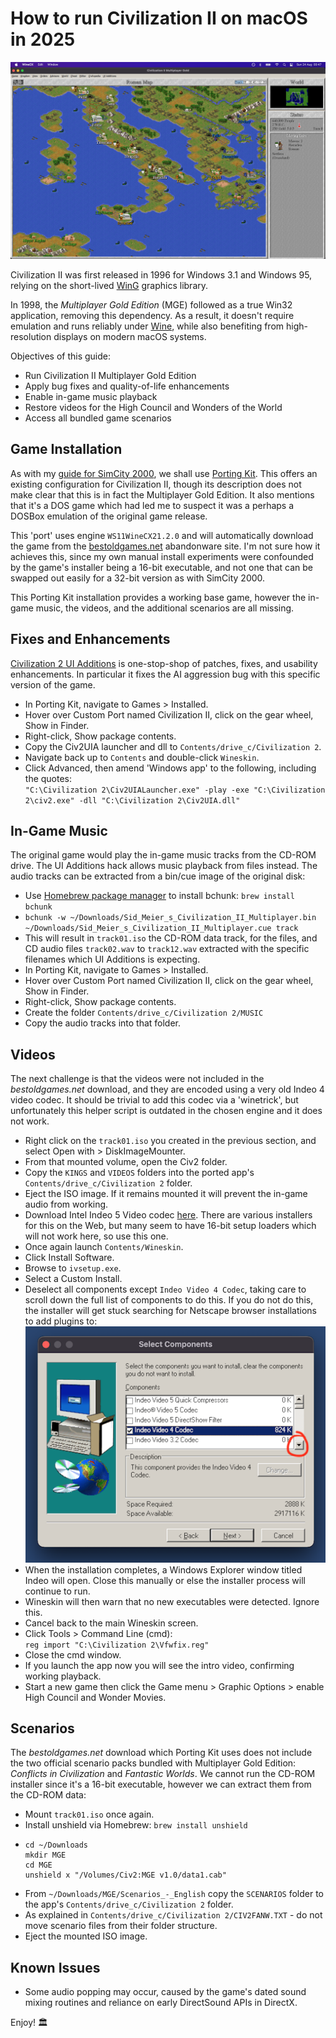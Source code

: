 # How to run Civilization II on macOS in 2025

![CIV2 macOS gameplay](images/civ2.png)

Civilization II was first released in 1996 for Windows 3.1 and Windows 95, relying on the short-lived [WinG](https://windows-pride.fandom.com/wiki/WinG) graphics library.

In 1998, the _Multiplayer Gold Edition_ (MGE) followed as a true Win32 application, removing this dependency. As a result, it doesn't require emulation and runs reliably under [Wine](https://www.winehq.org/), while also benefiting from high-resolution displays on modern macOS systems.

Objectives of this guide:
- Run Civilization II Multiplayer Gold Edition
- Apply bug fixes and quality-of-life enhancements
- Enable in-game music playback
- Restore videos for the High Council and Wonders of the World
- Access all bundled game scenarios

## Game Installation
As with my [guide for SimCity 2000](https://github.com/patters-match/SC2KmacOS), we shall use [Porting Kit](https://www.portingkit.com/download). This offers an existing configuration for Civilization II, though its description does not make clear that this is in fact the Multiplayer Gold Edition. It also mentions that it's a DOS game which had led me to suspect it was a perhaps a DOSBox emulation of the original game release.

This 'port' uses engine `WS11WineCX21.2.0` and will automatically download the game from the [bestoldgames.net](https://www.bestoldgames.net/) abandonware site. I'm not sure how it achieves this, since my own manual install experiments were confounded by the game's installer being a 16-bit executable, and not one that can be swapped out easily for a 32-bit version as with SimCity 2000.

This Porting Kit installation provides a working base game, however the in-game music, the videos, and the additional scenarios are all missing.

## Fixes and Enhancements
[Civilization 2 UI Additions](https://github.com/FoxAhead/Civ2-UI-Additions) is one-stop-shop of patches, fixes, and usability enhancements. In particular it fixes the AI aggression bug with this specific version of the game.
- In Porting Kit, navigate to Games > Installed.
- Hover over Custom Port named Civilization II, click on the gear wheel, Show in Finder.
- Right-click, Show package contents.
- Copy the Civ2UIA launcher and dll to `Contents/drive_c/Civilization 2`.
- Navigate back up to `Contents` and double-click `Wineskin`.
- Click Advanced, then amend 'Windows app' to the following, including the quotes:  
  `"C:\Civilization 2\Civ2UIALauncher.exe" -play -exe "C:\Civilization 2\civ2.exe" -dll "C:\Civilization 2\Civ2UIA.dll"`

## In-Game Music
The original game would play the in-game music tracks from the CD-ROM drive. The UI Additions hack allows music playback from files instead. The audio tracks can be extracted from a bin/cue image of the original disk:
- Use [Homebrew package manager](https://formulae.brew.sh/formula/bchunk) to install bchunk: `brew install bchunk`
- `bchunk -w ~/Downloads/Sid_Meier_s_Civilization_II_Multiplayer.bin ~/Downloads/Sid_Meier_s_Civilization_II_Multiplayer.cue track`
- This will result in `track01.iso` the CD-ROM data track, for the files, and CD audio files `track02.wav` to `track12.wav` extracted with the specific filenames which UI Additions is expecting. 
- In Porting Kit, navigate to Games > Installed.
- Hover over Custom Port named Civilization II, click on the gear wheel, Show in Finder.
- Right-click, Show package contents.
- Create the folder `Contents/drive_c/Civilization 2/MUSIC`
- Copy the audio tracks into that folder.

## Videos
The next challenge is that the videos were not included in the _bestoldgames.net_ download, and they are encoded using a very old Indeo 4 video codec. It should be trivial to add this codec via a 'winetrick', but unfortunately this helper script is outdated in the chosen engine and it does not work.
- Right click on the `track01.iso` you created in the previous section, and select Open with > DiskImageMounter.
- From that mounted volume, open the Civ2 folder.
- Copy the `KINGS` and `VIDEOS` folders into the ported app's `Contents/drive_c/Civilization 2` folder.
- Eject the ISO image. If it remains mounted it will prevent the in-game audio from working.
- Download Intel Indeo 5 Video codec [here](https://download.civforum.de/civ2/iv5setup.exe). There are various installers for this on the Web, but many seem to have 16-bit setup loaders which will not work here, so use this one.
- Once again launch `Contents/Wineskin`.
- Click Install Software.
- Browse to `ivsetup.exe`.
- Select a Custom Install.
- Deselect all components except `Indeo Video 4 Codec`, taking care to scroll down the full list of components to do this. If you do not do this, the installer will get stuck searching for Netscape browser installations to add plugins to:  
  ![Indeo codec installer](images/indeo.png)
- When the installation completes, a Windows Explorer window titled Indeo will open. Close this manually or else the installer process will continue to run.
- Wineskin will then warn that no new executables were detected. Ignore this.
- Cancel back to the main Wineskin screen.
- Click Tools > Command Line (cmd):  
  `reg import "C:\Civilization 2\Vfwfix.reg"`
- Close the cmd window.
- If you launch the app now you will see the intro video, confirming working playback.
- Start a new game then click the Game menu > Graphic Options > enable High Council and Wonder Movies.

## Scenarios
The _bestoldgames.net_ download which Porting Kit uses does not include the two official scenario packs bundled with Multiplayer Gold Edition: _Conflicts in Civilization_ and _Fantastic Worlds_. We cannot run the CD-ROM installer since it's a 16-bit executable, however we can extract them from the CD-ROM data:
- Mount `track01.iso` once again.
- Install unshield via Homebrew: `brew install unshield`
- ```
  cd ~/Downloads
  mkdir MGE
  cd MGE
  unshield x "/Volumes/Civ2:MGE v1.0/data1.cab"
  ```
- From `~/Downloads/MGE/Scenarios_-_English` copy the `SCENARIOS` folder to the app's `Contents/drive_c/Civilization 2` folder.
- As explained in `Contents/drive_c/Civilization 2/CIV2FANW.TXT` - do not move scenario files from their folder structure.
- Eject the mounted ISO image.

## Known Issues
- Some audio popping may occur, caused by the game's dated sound mixing routines and reliance on early DirectSound APIs in DirectX.

Enjoy! 🏛️

